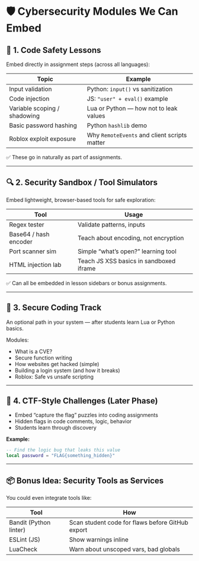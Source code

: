 # 🛡️ Cybersecurity Modules We Can Embed

## 🔐 1. Code Safety Lessons
Embed directly in assignment steps (across all languages):

| Topic | Example |
|-------|---------|
| Input validation | Python: `input()` vs sanitization |
| Code injection | JS: `"user" + eval()` example |
| Variable scoping / shadowing | Lua or Python — how not to leak values |
| Basic password hashing | Python `hashlib` demo |
| Roblox exploit exposure | Why `RemoteEvents` and client scripts matter |

✅ These go in naturally as part of assignments.

---

## 🔍 2. Security Sandbox / Tool Simulators
Embed lightweight, browser-based tools for safe exploration:

| Tool | Usage |
|------|-------|
| Regex tester | Validate patterns, inputs |
| Base64 / hash encoder | Teach about encoding, not encryption |
| Port scanner sim | Simple “what’s open?” learning tool |
| HTML injection lab | Teach JS XSS basics in sandboxed iframe |

✅ Can all be embedded in lesson sidebars or bonus assignments.

---

## 🧠 3. Secure Coding Track
An optional path in your system — after students learn Lua or Python basics.

Modules:
- What is a CVE?
- Secure function writing
- How websites get hacked (simple)
- Building a login system (and how it breaks)
- Roblox: Safe vs unsafe scripting

---

## 🧰 4. CTF-Style Challenges (Later Phase)
- Embed “capture the flag” puzzles into coding assignments
- Hidden flags in code comments, logic, behavior
- Students learn through discovery

**Example:**
```lua
-- Find the logic bug that leaks this value
local password = "FLAG{something_hidden}"
```

---

## 📦 Bonus Idea: Security Tools as Services
You could even integrate tools like:

| Tool | How |
|------|-----|
| Bandit (Python linter) | Scan student code for flaws before GitHub export |
| ESLint (JS) | Show warnings inline |
| LuaCheck | Warn about unscoped vars, bad globals |
